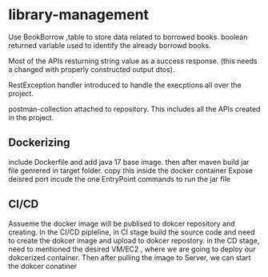 # library-management

Use BookBorrow ,table to store data related to borrowed books.
boolean returned variable used to identify the already borrowd books.

Most of the APIs resturning string value as a success response. (this needs a changed with properly constructed output dtos).

RestException handler introduced to handle the execptions all over the project.

postman-collection attached to repository. This includes all the APIs created in the project.

Dockerizing
-----------
include Dockerfile  and add java 17 base image.
then after maven build jar file genrered in target folder. copy this inside the docker container
Expose deisred port
incude the one EntryPoint commands to run the jar file

CI/CD
-----
Assueme the docker image will be publised to dokcer repository and creating.
In the CI/CD pipleline, in CI stage build the source code and need to create the dokcer image and upload to dokcer repostory.
in the CD stage, need to mentioned the desired VM/EC2 , where we are going to deploy our dokcerized container.
Then after pulling the image to Server, we can start the dokcer conatiner
